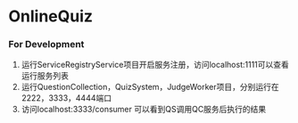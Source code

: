 # OnlineQuiz

### For Development
1. 运行ServiceRegistryService项目开启服务注册，访问localhost:1111可以查看运行服务列表
2. 运行QuestionCollection，QuizSystem，JudgeWorker项目，分别运行在2222，3333，4444端口
3. 访问localhost:3333/consumer 可以看到QS调用QC服务后执行的结果